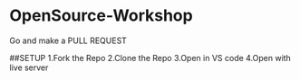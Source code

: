 # OpenSource-Workshop
Go and make a PULL REQUEST

##SETUP
1.Fork the Repo
2.Clone the Repo
3.Open in VS code
4.Open with live server
